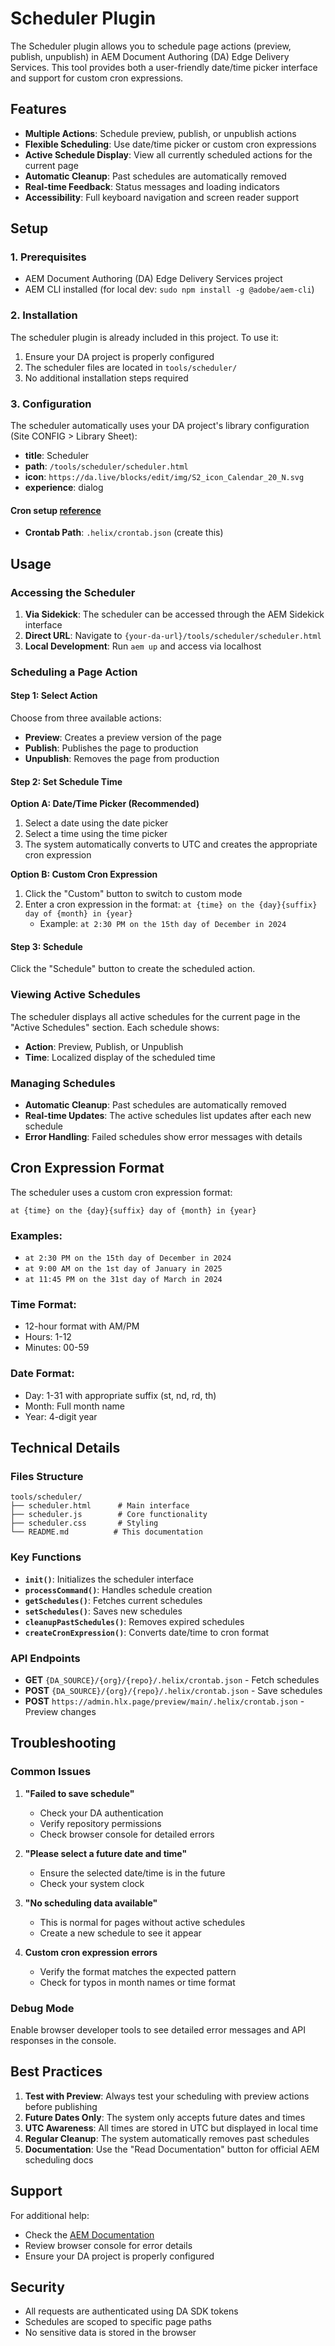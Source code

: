 # Scheduler Plugin

The Scheduler plugin allows you to schedule page actions (preview, publish, unpublish) in AEM Document Authoring (DA) Edge Delivery Services. This tool provides both a user-friendly date/time picker interface and support for custom cron expressions.

## Features

- **Multiple Actions**: Schedule preview, publish, or unpublish actions
- **Flexible Scheduling**: Use date/time picker or custom cron expressions
- **Active Schedule Display**: View all currently scheduled actions for the current page
- **Automatic Cleanup**: Past schedules are automatically removed
- **Real-time Feedback**: Status messages and loading indicators
- **Accessibility**: Full keyboard navigation and screen reader support

## Setup

### 1. Prerequisites

- AEM Document Authoring (DA) Edge Delivery Services project
- AEM CLI installed (for local dev: `sudo npm install -g @adobe/aem-cli`)

### 2. Installation

The scheduler plugin is already included in this project. To use it:

1. Ensure your DA project is properly configured
2. The scheduler files are located in `tools/scheduler/`
3. No additional installation steps required

### 3. Configuration

The scheduler automatically uses your DA project's library configuration (Site CONFIG > Library Sheet):
- **title**: Scheduler
- **path**: `/tools/scheduler/scheduler.html`  
- **icon**: `https://da.live/blocks/edit/img/S2_icon_Calendar_20_N.svg`
- **experience**: dialog

#### Cron setup [reference](https://www.aem.live/docs/scheduling)
- **Crontab Path**: `.helix/crontab.json` (create this)

## Usage

### Accessing the Scheduler

1. **Via Sidekick**: The scheduler can be accessed through the AEM Sidekick interface
2. **Direct URL**: Navigate to `{your-da-url}/tools/scheduler/scheduler.html`
3. **Local Development**: Run `aem up` and access via localhost

### Scheduling a Page Action

#### Step 1: Select Action
Choose from three available actions:
- **Preview**: Creates a preview version of the page
- **Publish**: Publishes the page to production
- **Unpublish**: Removes the page from production

#### Step 2: Set Schedule Time

**Option A: Date/Time Picker (Recommended)**
1. Select a date using the date picker
2. Select a time using the time picker
3. The system automatically converts to UTC and creates the appropriate cron expression

**Option B: Custom Cron Expression**
1. Click the "Custom" button to switch to custom mode
2. Enter a cron expression in the format: `at {time} on the {day}{suffix} day of {month} in {year}`
   - Example: `at 2:30 PM on the 15th day of December in 2024`

#### Step 3: Schedule
Click the "Schedule" button to create the scheduled action.

### Viewing Active Schedules

The scheduler displays all active schedules for the current page in the "Active Schedules" section. Each schedule shows:
- **Action**: Preview, Publish, or Unpublish
- **Time**: Localized display of the scheduled time

### Managing Schedules

- **Automatic Cleanup**: Past schedules are automatically removed
- **Real-time Updates**: The active schedules list updates after each new schedule
- **Error Handling**: Failed schedules show error messages with details

## Cron Expression Format

The scheduler uses a custom cron expression format:

```
at {time} on the {day}{suffix} day of {month} in {year}
```

### Examples:
- `at 2:30 PM on the 15th day of December in 2024`
- `at 9:00 AM on the 1st day of January in 2025`
- `at 11:45 PM on the 31st day of March in 2024`

### Time Format:
- 12-hour format with AM/PM
- Hours: 1-12
- Minutes: 00-59

### Date Format:
- Day: 1-31 with appropriate suffix (st, nd, rd, th)
- Month: Full month name
- Year: 4-digit year

## Technical Details

### Files Structure
```
tools/scheduler/
├── scheduler.html      # Main interface
├── scheduler.js        # Core functionality
├── scheduler.css       # Styling
└── README.md          # This documentation
```

### Key Functions

- **`init()`**: Initializes the scheduler interface
- **`processCommand()`**: Handles schedule creation
- **`getSchedules()`**: Fetches current schedules
- **`setSchedules()`**: Saves new schedules
- **`cleanupPastSchedules()`**: Removes expired schedules
- **`createCronExpression()`**: Converts date/time to cron format

### API Endpoints

- **GET** `{DA_SOURCE}/{org}/{repo}/.helix/crontab.json` - Fetch schedules
- **POST** `{DA_SOURCE}/{org}/{repo}/.helix/crontab.json` - Save schedules
- **POST** `https://admin.hlx.page/preview/main/.helix/crontab.json` - Preview changes

## Troubleshooting

### Common Issues

1. **"Failed to save schedule"**
   - Check your DA authentication
   - Verify repository permissions
   - Check browser console for detailed errors

2. **"Please select a future date and time"**
   - Ensure the selected date/time is in the future
   - Check your system clock

3. **"No scheduling data available"**
   - This is normal for pages without active schedules
   - Create a new schedule to see it appear

4. **Custom cron expression errors**
   - Verify the format matches the expected pattern
   - Check for typos in month names or time format

### Debug Mode

Enable browser developer tools to see detailed error messages and API responses in the console.

## Best Practices

1. **Test with Preview**: Always test your scheduling with preview actions before publishing
2. **Future Dates Only**: The system only accepts future dates and times
3. **UTC Awareness**: All times are stored in UTC but displayed in local time
4. **Regular Cleanup**: The system automatically removes past schedules
5. **Documentation**: Use the "Read Documentation" button for official AEM scheduling docs

## Support

For additional help:
- Check the [AEM Documentation](https://www.aem.live/docs/scheduling)
- Review browser console for error details
- Ensure your DA project is properly configured

## Security

- All requests are authenticated using DA SDK tokens
- Schedules are scoped to specific page paths
- No sensitive data is stored in the browser
